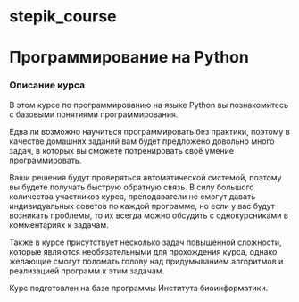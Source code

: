 # stepik_course

<h1>Программирование на Python</h1>
<h3>Описание курса</h3>

<p>В этом курсе по программированию на языке Python вы познакомитесь с базовыми понятиями программирования. 
<p>Едва ли возможно научиться программировать без практики, поэтому в качестве домашних заданий вам будет предложено довольно много задач, в которых вы сможете потренировать своё умение программировать. 
<p>Ваши решения будут проверяться автоматической системой, поэтому вы будете получать быструю обратную связь. В силу большого количества участников курса, преподаватели не смогут давать индивидуальных советов по каждой программе, но если у вас будут возникать проблемы, то их всегда можно обсудить с однокурсниками в комментариях к задачам. 
<p>Также в курсе присутствует несколько задач повышенной сложности, которые являются необязательными для прохождения курса, однако желающие смогут поломать голову над придумыванием алгоритмов и реализацией программ к этим задачам. 
<p>Курс подготовлен на базе программы Института биоинформатики.

